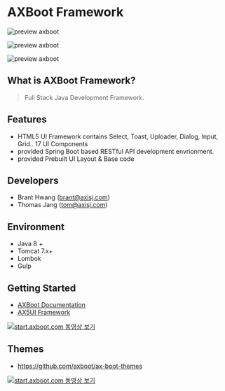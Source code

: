 # AXBoot Framework

![preview axboot](https://github.com/axboot/ax-boot-themes/raw/master/assets/arongi-1.png)

![preview axboot](https://github.com/axboot/ax-boot-themes/raw/master/assets/cocker-2.png)

![preview axboot](https://github.com/axboot/ax-boot-themes/raw/master/assets/doberman-3.png)

## What is AXBoot Framework?
>Full Stack Java Development Framework.

## Features
- HTML5 UI Framework contains Select, Toast, Uploader, Dialog, Input, Grid.. 17 UI Components
- provided Spring Boot based RESTful API development envrionment.
- provided Prebuilt UI Layout & Base code

## Developers
- Brant Hwang (brant@axisj.com)
- Thomas Jang (tom@axisj.com)

## Environment
- Java 8 +
- Tomcat 7.x+
- Lombok
- Gulp

## Getting Started
- [AXBoot Documentation](http://api.axboot.com)
- [AX5UI Framework](http://ax5.io)

[![start.axboot.com 동영상 보기](https://raw.githubusercontent.com/axboot/ax-boot-document/master/assets/axboot-youtube-01.jpg)](https://www.youtube.com/watch?v=n3F47DPyD5c)

## Themes
 - https://github.com/axboot/ax-boot-themes
 
[![start.axboot.com 동영상 보기](https://raw.githubusercontent.com/axboot/ax-boot-document/master/assets/axboot-youtube-03.jpg)](https://www.youtube.com/watch?v=XXXn7Fw_DL8)